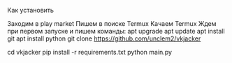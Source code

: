 Как установить

Заходим в play market
Пишем в поиске Termux
Качаем Termux
Ждем при первом запуске и пишем команды:
apt upgrade
apt update
apt install git
apt install python
git clone https://github.com/unclem2/vkjacker

cd vkjacker
pip install -r requirements.txt
python main.py
